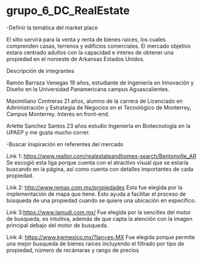 # grupo_6_DC_RealEstate

-Definir la temática del market place

El sitio servirá para la venta y renta de bienes raices, los cuales comprenden casas, terrenos y edificios comerciales.
El mercado objetivo estara centrado adultos con la capacidad e interes de obtener una propiedad en el noroeste de Arkansas Estados Unidos.

Descripción de integrantes

Ramón Barraza Venegas 19 años, estudiante de Ingeniería en Innovación y Diseño en la Universidad Panamericana campus Aguascalientes.

Maximiliano Contreras 21 años, alumno de la carrera de Licenciado en Administración y Estrategia de Negocios en el Tecnológico de Monterrey, Campus Monterrey. Interés en front-end.

Arlette Sanchez Santos 23 años estudio Ingeniería en Biotecnología en la UPAEP y me gusta mucho correr.

-Buscar inspiración en referentes del mercado

Link 1: https://www.realtor.com/realestateandhomes-search/Bentonville_AR
Se escogió esta liga porque cuenta con el atractivo visual que se estaría buscando en la página, así como cuenta con detalles importantes de cada propiedad.

Link 2: http://www.remax.com.mx/propiedades 
Esta fue elegida por la implementación de mapa que tiene. Esto ayuda a facilitar el proceso de búsqueda de una propiedad cuando se quiere una ubicación en específico.

Link 3:https://www.lamudi.com.mx/
Fue elegida por la sencilles del motor de busqueda, es intuitiva, además de que capta la atención con la imagen principal debajo del motor de busqueda.

Link 4: https://www.kwmexico.mx/?lan=es-MX
Fue elegida porque permite una mejor busqueda de bienes raices incluyendo el filtrado por tipo de propiedad, número de recámaras y rango de precios
